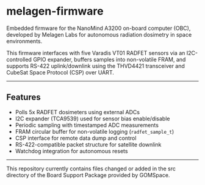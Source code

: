 # melagen-firmware
Embedded firmware for the NanoMind A3200 on-board computer (OBC), developed by Melagen Labs for autonomous radiation dosimetry in space environments.

This firmware interfaces with five Varadis VT01 RADFET sensors via an I2C-controlled GPIO expander, buffers samples into non-volatile FRAM, and supports RS-422 uplink/downlink using the THVD4421 transceiver and CubeSat Space Protocol (CSP) over UART.


---

## Features

- Polls 5x RADFET dosimeters using external ADCs
- I2C expander (TCA9539) used for sensor bias enable/disable
- Periodic sampling with timestamped ADC measurements
- FRAM circular buffer for non-volatile logging (`radfet_sample_t`)
- CSP interface for remote data dump and control
- RS-422-compatible packet structure for satellite downlink
- Watchdog integration for autonomous resets
---

This repository currently contains files changed or added in the src directory of the Board Support Package provided by GOMSpace.
